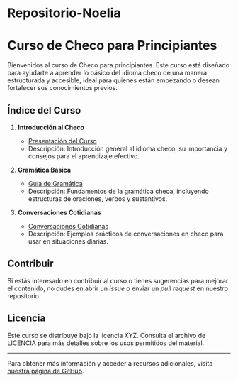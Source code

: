 # Repositorio-Noelia
# Curso de Checo para Principiantes

Bienvenidos al curso de Checo para principiantes. Este curso está diseñado para ayudarte a aprender lo básico del idioma checo de una manera estructurada y accesible, ideal para quienes están empezando o desean fortalecer sus conocimientos previos.

## Índice del Curso

1. **Introducción al Checo**
   - [Presentación del Curso](./presentacion-checo.md)
   - Descripción: Introducción general al idioma checo, su importancia y consejos para el aprendizaje efectivo.

2. **Gramática Básica**
   - [Guía de Gramática](./guiacheco.md)
   - Descripción: Fundamentos de la gramática checa, incluyendo estructuras de oraciones, verbos y sustantivos.

3. **Conversaciones Cotidianas**
   - [Conversaciones Cotidianas](./conversacionescotidianas.md)
   - Descripción: Ejemplos prácticos de conversaciones en checo para usar en situaciones diarias.

## Contribuir

Si estás interesado en contribuir al curso o tienes sugerencias para mejorar el contenido, no dudes en abrir un *issue* o enviar un *pull request* en nuestro repositorio.

## Licencia

Este curso se distribuye bajo la licencia XYZ. Consulta el archivo de LICENCIA para más detalles sobre los usos permitidos del material.

---

Para obtener más información y acceder a recursos adicionales, visita [nuestra página de GitHub](https://github.com/usuario/pmed).
